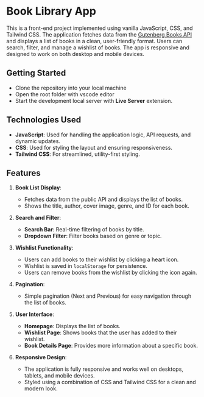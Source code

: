# Book Library App

This is a front-end project implemented using vanilla JavaScript, CSS, and Tailwind CSS. The application fetches data from the [Gutenberg Books API](https://gutendex.com/books) and displays a list of books in a clean, user-friendly format. Users can search, filter, and manage a wishlist of books. The app is responsive and designed to work on both desktop and mobile devices.

## Getting Started

- Clone the repository into your local machine
- Open the root folder with vscode editor
- Start the development local server with **Live Server** extension.

## Technologies Used

- **JavaScript**: Used for handling the application logic, API requests, and dynamic updates.
- **CSS**: Used for styling the layout and ensuring responsiveness.
- **Tailwind CSS**: For streamlined, utility-first styling.

## Features

1. **Book List Display**:

   - Fetches data from the public API and displays the list of books.
   - Shows the title, author, cover image, genre, and ID for each book.

2. **Search and Filter**:

   - **Search Bar**: Real-time filtering of books by title.
   - **Dropdown Filter**: Filter books based on genre or topic.

3. **Wishlist Functionality**:

   - Users can add books to their wishlist by clicking a heart icon.
   - Wishlist is saved in `localStorage` for persistence.
   - Users can remove books from the wishlist by clicking the icon again.

4. **Pagination**:

   - Simple pagination (Next and Previous) for easy navigation through the list of books.

5. **User Interface**:

   - **Homepage**: Displays the list of books.
   - **Wishlist Page**: Shows books that the user has added to their wishlist.
   - **Book Details Page**: Provides more information about a specific book.

6. **Responsive Design**:
   - The application is fully responsive and works well on desktops, tablets, and mobile devices.
   - Styled using a combination of CSS and Tailwind CSS for a clean and modern look.
